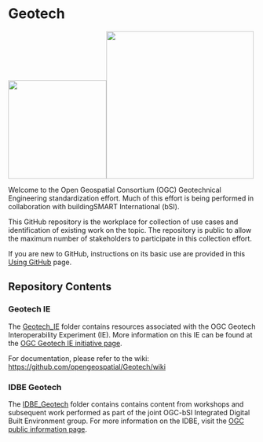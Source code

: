 # Geotech

<img src="http://www.opengeospatial.org/pub/www/files/OGC_Logo_2D_Blue_x_0_0.png" width="200"/><img src="![image](https://user-images.githubusercontent.com/17067226/228048630-9e2c9e13-48e2-432d-a241-22856962dc98.png)" width="300"/>

Welcome to the Open Geospatial Consortium (OGC) Geotechnical Engineering standardization effort. Much of this effort is being performed in collaboration with buildingSMART International (bSI).

This GitHub repository is the workplace for collection of use cases and identification of existing work on the topic. The repository is public to allow the maximum number of stakeholders to participate in this collection effort.

If you are new to GitHub, instructions on its basic use are provided in this [Using GitHub](https://github.com/opengeospatial/Geotech/blob/master/UsingGitHub.md) page.

## Repository Contents

### Geotech IE
The [Geotech_IE](https://github.com/opengeospatial/Geotech/Geotech_IE) folder contains resources associated with the OGC Geotech Interoperability Experiment (IE). More information on this IE can be found at the [OGC Geotech IE initiative page](https://www.ogc.org/projects/initiatives/geotechie).

For documentation, please refer to the wiki: https://github.com/opengeospatial/Geotech/wiki

### IDBE Geotech
The [IDBE_Geotech](https://github.com/opengeospatial/Geotech/IDBE_Geotech) folder contains contains content from workshops and subsequent work performed as part of the joint OGC-bSI Integrated Digital Built Environment group. For more information on the IDBE, visit the [OGC public information page](http://www.opengeospatial.org/projects/groups/idbesc).
